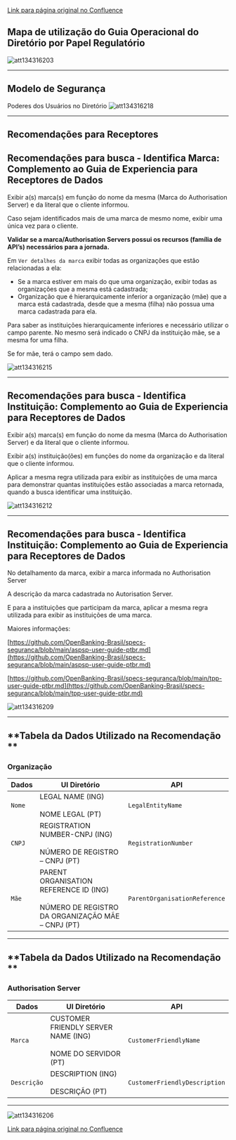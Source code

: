[Link para página original no Confluence](https://openfinancebrasil.atlassian.net/wiki/spaces/OF/pages/134316186)

## **Mapa de utilização do Guia Operacional do Diretório por Papel Regulatório**
![att134316203](24.%20Anexos/attachments/Mapa%20de%20utilizac%cc%a7a%cc%83o%20do%20Guia%20por%20papel-Mapa%201.png)
* * *

##  **Modelo de Segurança**

Poderes dos Usuários no Diretório
![att134316218](24.%20Anexos/attachments/image-20230413-184042.png)
* * *

## **Recomendações para Receptores**

## **Recomendações para busca - Identifica Marca: Complemento ao Guia de Experiencia para Receptores de Dados**

Exibir a(s) marca(s) em função do nome da mesma (Marca do Authorisation Server) e da literal que o cliente informou.

Caso sejam identificados mais de uma marca de mesmo nome, exibir uma única vez para o cliente.

**Validar se a marca/Authorisation Servers possui os recursos (família de API’s) necessários para a jornada.**

Em `Ver detalhes da marca` exibir todas as organizações que estão relacionadas a ela:

- Se a marca estiver em mais do que uma organização, exibir todas as organizações que a mesma está cadastrada;
- Organização que é hierarquicamente inferior a organização (mãe) que a marca está cadastrada, desde que a mesma (filha) não possua uma marca cadastrada para ela.

Para saber as instituições hierarquicamente inferiores e necessário utilizar o campo parente. No mesmo será indicado o CNPJ da instituição mãe, se a mesma for uma filha.

Se for mãe, terá o campo sem dado.

![att134316215](24.%20Anexos/attachments/image-20230413-184216.png)

* * *

## **Recomendações para busca - Identifica Instituição: Complemento ao Guia de Experiencia para Receptores de Dados**

Exibir a(s) marca(s) em função do nome da mesma (Marca do Authorisation Server) e da literal que o cliente informou.

Exibir a(s) instituição(ões) em funções do nome da organização e da literal que o cliente informou.

Aplicar a mesma regra utilizada para exibir as instituições de uma marca para demonstrar quantas instituições estão associadas a marca retornada, quando a busca identificar uma instituição.

![att134316212](24.%20Anexos/attachments/image-20230413-184252.png)

* * *

## **Recomendações para busca - Identifica Instituição: Complemento ao Guia de Experiencia para Receptores de Dados**

No detalhamento da marca, exibir a marca informada no Authorisation Server

A descrição da marca cadastrada no Autorisation Server.

E para a instituições que participam da marca, aplicar a mesma regra utilizada para exibir as instituições de uma marca.

Maiores informações:

[https://github.com/OpenBanking-Brasil/specs-seguranca/blob/main/aspsp-user-guide-ptbr.md](https://github.com/OpenBanking-Brasil/specs-seguranca/blob/main/aspsp-user-guide-ptbr.md) 

[https://github.com/OpenBanking-Brasil/specs-seguranca/blob/main/tpp-user-guide-ptbr.md](https://github.com/OpenBanking-Brasil/specs-seguranca/blob/main/tpp-user-guide-ptbr.md) 

![att134316209](24.%20Anexos/attachments/image-20230413-184334.png)

* * *

## **Tabela da Dados Utilizado na Recomendação **

### Organização

| **Dados** | **UI Diretório** | **API** |
| --- | --- | --- |
| `Nome` | LEGAL NAME (ING)<br><br>NOME LEGAL (PT) | `LegalEntityName` |
| `CNPJ` | REGISTRATION NUMBER-CNPJ (ING)<br><br>NÚMERO DE REGISTRO – CNPJ (PT) | `RegistrationNumber` |
| `Mãe` | PARENT ORGANISATION REFERENCE ID (ING)<br><br>NÚMERO DE REGISTRO DA ORGANIZAÇÃO MÃE – CNPJ (PT) | `ParentOrganisationReference` |

* * *

## **Tabela da Dados Utilizado na Recomendação **

### Authorisation Server

| **Dados** | **UI Diretório** | **API** |
| --- | --- | --- |
| `Marca` | CUSTOMER FRIENDLY SERVER NAME (ING)<br><br>NOME DO SERVIDOR (PT) | `CustomerFriendlyName` |
| `Descrição` | DESCRIPTION (ING)<br><br>DESCRIÇÃO (PT) | `CustomerFriendlyDescription` |

* * *
![att134316206](24.%20Anexos/attachments/image-20230413-185239.png)

[Link para página original no Confluence](https://openfinancebrasil.atlassian.net/wiki/spaces/OF/pages/134316186)